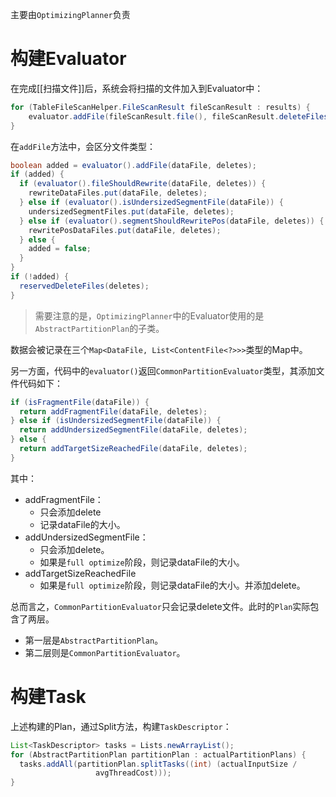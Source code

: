 主要由`OptimizingPlanner`负责
# 构建Evaluator
在完成[[扫描文件]]后，系统会将扫描的文件加入到Evaluator中：
```Java
for (TableFileScanHelper.FileScanResult fileScanResult : results) {
	evaluator.addFile(fileScanResult.file(), fileScanResult.deleteFiles());
}
```

在`addFile`方法中，会区分文件类型：
```java
boolean added = evaluator().addFile(dataFile, deletes);  
if (added) {  
  if (evaluator().fileShouldRewrite(dataFile, deletes)) {  
    rewriteDataFiles.put(dataFile, deletes);  
  } else if (evaluator().isUndersizedSegmentFile(dataFile)) {  
    undersizedSegmentFiles.put(dataFile, deletes);  
  } else if (evaluator().segmentShouldRewritePos(dataFile, deletes)) {  
    rewritePosDataFiles.put(dataFile, deletes);  
  } else {  
    added = false;  
  }  
}  
if (!added) {  
  reservedDeleteFiles(deletes);  
}
```

> 需要注意的是，`OptimizingPlanner`中的Evaluator使用的是`AbstractPartitionPlan`的子类。

数据会被记录在三个`Map<DataFile, List<ContentFile<?>>>`类型的Map中。


另一方面，代码中的`evaluator()`返回`CommonPartitionEvaluator`类型，其添加文件代码如下：
```java
if (isFragmentFile(dataFile)) {  
  return addFragmentFile(dataFile, deletes);  
} else if (isUndersizedSegmentFile(dataFile)) {  
  return addUndersizedSegmentFile(dataFile, deletes);  
} else {  
  return addTargetSizeReachedFile(dataFile, deletes);  
}
```

其中：
- addFragmentFile：
	- 只会添加delete
	- 记录dataFile的大小。
- addUndersizedSegmentFile：
	- 只会添加delete。
	- 如果是`full optimize`阶段，则记录dataFile的大小。
- addTargetSizeReachedFile
	- 如果是`full optimize`阶段，则记录dataFile的大小。并添加delete。

总而言之，`CommonPartitionEvaluator`只会记录delete文件。此时的`Plan`实际包含了两层。
- 第一层是`AbstractPartitionPlan`。
- 第二层则是`CommonPartitionEvaluator`。

# 构建Task

上述构建的Plan，通过Split方法，构建`TaskDescriptor`：
```Java
List<TaskDescriptor> tasks = Lists.newArrayList();  
for (AbstractPartitionPlan partitionPlan : actualPartitionPlans) {  
  tasks.addAll(partitionPlan.splitTasks((int) (actualInputSize /
				   avgThreadCost)));  
}
```
